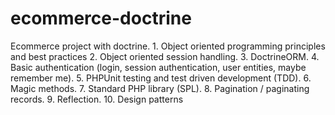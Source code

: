 # ecommerce-doctrine
Ecommerce project with doctrine. 1. Object oriented programming principles and best practices 2. Object oriented session handling. 3. DoctrineORM. 4. Basic authentication (login, session authentication, user entities, maybe remember me). 5. PHPUnit testing and test driven development (TDD). 6. Magic methods. 7. Standard PHP library (SPL). 8. Pagination / paginating records. 9. Reflection. 10. Design patterns

